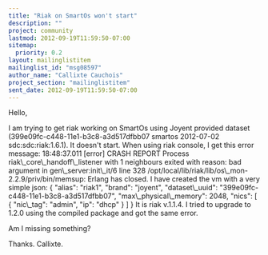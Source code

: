 ```yaml
---
title: "Riak on SmartOs won't start"
description: ""
project: community
lastmod: 2012-09-19T11:59:50-07:00
sitemap:
  priority: 0.2
layout: mailinglistitem
mailinglist_id: "msg08597"
author_name: "Callixte Cauchois"
project_section: "mailinglistitem"
sent_date: 2012-09-19T11:59:50-07:00
---
```



Hello,

I am trying to get riak working on SmartOs using Joyent provided dataset
(399e09fc-c448-11e1-b3c8-a3d517dfbb07 smartos 2012-07-02
sdc:sdc:riak:1.6.1).
It doesn't start. When using riak console, I get this error message:
18:48:37.011 [error] CRASH REPORT Process riak\\_core\\_handoff\\_listener with 1
neighbours exited with reason: bad argument in gen\\_server:init\\_it/6 line 328
/opt/local/lib/riak/lib/os\\_mon-2.2.9/priv/bin/memsup: Erlang has closed.
I have created the vm with a very simple json:
{
 "alias": "riak1",
 "brand": "joyent",
 "dataset\\_uuid": "399e09fc-c448-11e1-b3c8-a3d517dfbb07",
 "max\\_physical\\_memory": 2048,
 "nics": [
 {
 "nic\\_tag": "admin",
 "ip": "dhcp"
 }
 ]
}
It is riak v.1.1.4. I tried to upgrade to 1.2.0 using the compiled package
and got the same error.

Am I missing something?

Thanks.
Callixte.
